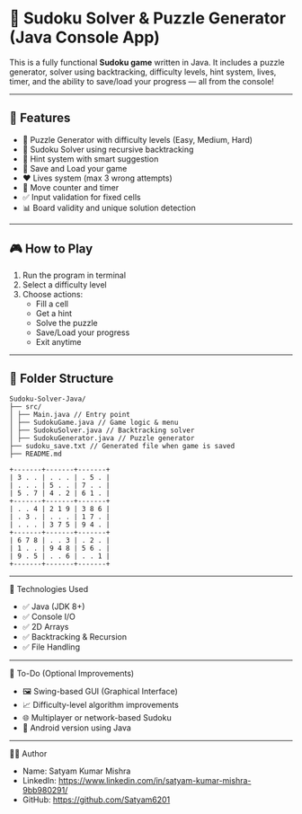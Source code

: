 # 🧩 Sudoku Solver & Puzzle Generator (Java Console App)

This is a fully functional **Sudoku game** written in Java. It includes a puzzle generator, solver using backtracking, difficulty levels, hint system, lives, timer, and the ability to save/load your progress — all from the console!

---

## 🚀 Features

- 🔢 Puzzle Generator with difficulty levels (Easy, Medium, Hard)
- 🧠 Sudoku Solver using recursive backtracking
- 🎯 Hint system with smart suggestion
- 💾 Save and Load your game
- ❤️ Lives system (max 3 wrong attempts)
- 🧮 Move counter and timer
- ✅ Input validation for fixed cells
- 📊 Board validity and unique solution detection

---

## 🎮 How to Play

1. Run the program in terminal
2. Select a difficulty level
3. Choose actions:
   - Fill a cell
   - Get a hint
   - Solve the puzzle
   - Save/Load your progress
   - Exit anytime

---

## 📂 Folder Structure

```
Sudoku-Solver-Java/
├── src/
│ ├── Main.java // Entry point
│ ├── SudokuGame.java // Game logic & menu
│ ├── SudokuSolver.java // Backtracking solver
│ ├── SudokuGenerator.java // Puzzle generator
├── sudoku_save.txt // Generated file when game is saved
├── README.md

```
```
+-------+-------+-------+
| 3 . . | . . . | . 5 . |
| . . . | 5 . . | 7 . . |
| 5 . 7 | 4 . 2 | 6 1 . |
+-------+-------+-------+
| . . 4 | 2 1 9 | 3 8 6 |
| . 3 . | . . . | 1 7 . |
| . . . | 3 7 5 | 9 4 . |
+-------+-------+-------+
| 6 7 8 | . . 3 | . 2 . |
| 1 . . | 9 4 8 | 5 6 . |
| 9 . 5 | . . 6 | . . 1 |
+-------+-------+-------+
```
 ---------------------
🧩 Technologies Used
   
 * ✅ Java (JDK 8+)
 * ✅ Console I/O
 * ✅ 2D Arrays
 * ✅ Backtracking & Recursion
 * ✅ File Handling
   
 ---
📌 To-Do (Optional Improvements)
   
 * 🖼️ Swing-based GUI (Graphical Interface)
 * 📈 Difficulty-level algorithm improvements
 * 🌐 Multiplayer or network-based Sudoku
 * 📱 Android version using Java
 ---
👨‍💻 Author
 * Name: Satyam Kumar Mishra
 * LinkedIn: https://www.linkedin.com/in/satyam-kumar-mishra-9bb980291/
 * GitHub: https://github.com/Satyam6201
